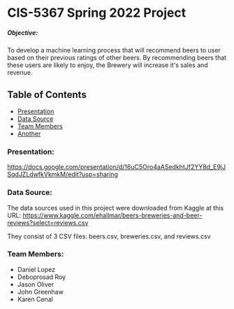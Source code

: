 # CIS-5367 Spring 2022 Project
##### Objective: 
To develop a machine learning process that will recommend beers to user based on their previous ratings of other beers. By recommending beers that these users are likely to enjoy, the Brewery will increase it's sales and revenue. 

## **Table of Contents**
* [Presentation](#presentation)
* [Data Source](#datasource)
* [Team Members](#team-members)
* [Another](#another)

### <a name="presentation"></a>Presentation: 
https://docs.google.com/presentation/d/16uC5Oro4aASedkhtJf2YY8d_E9jJSqdJZLdwfkVkmkM/edit?usp=sharing

### <a name="datasource"></a>Data Source:
The data sources used in this project were downloaded from Kaggle at this URL: 
https://www.kaggle.com/ehallmar/beers-breweries-and-beer-reviews?select=reviews.csv

They consist of 3 CSV files: beers.csv, breweries.csv, and reviews.csv
 
### <a name="team-members"></a>Team Members: 
* Daniel Lopez
* Deboprosad Roy
* Jason Oliver
* John Greenhaw
* Karen Cenal
